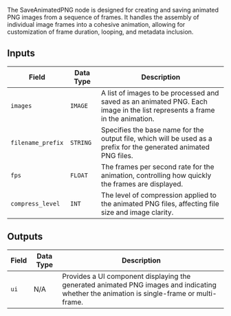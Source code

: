 
The SaveAnimatedPNG node is designed for creating and saving animated PNG images from a sequence of frames. It handles the assembly of individual image frames into a cohesive animation, allowing for customization of frame duration, looping, and metadata inclusion.

## Inputs

| Field             | Data Type | Description                                                                         |
|-------------------|-------------|-------------------------------------------------------------------------------------|
| `images`          | `IMAGE`     | A list of images to be processed and saved as an animated PNG. Each image in the list represents a frame in the animation. |
| `filename_prefix` | `STRING`    | Specifies the base name for the output file, which will be used as a prefix for the generated animated PNG files. |
| `fps`             | `FLOAT`     | The frames per second rate for the animation, controlling how quickly the frames are displayed. |
| `compress_level`  | `INT`       | The level of compression applied to the animated PNG files, affecting file size and image clarity. |

## Outputs

| Field | Data Type | Description                                                                       |
|-------|-------------|-----------------------------------------------------------------------------------|
| `ui`  | N/A         | Provides a UI component displaying the generated animated PNG images and indicating whether the animation is single-frame or multi-frame. |
